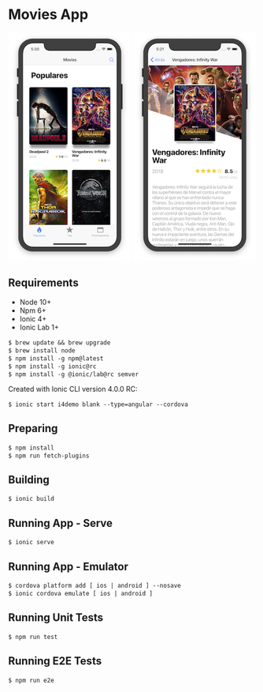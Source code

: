 Movies App
==========

![](doc/shot01.png?raw=true "Okode Movies App - List") ![](doc/shot02.png?raw=true "Okode Movies App - Detail")

Requirements
------------

* Node 10+
* Npm 6+
* Ionic 4+
* Ionic Lab 1+

```
$ brew update && brew upgrade
$ brew install node
$ npm install -g npm@latest
$ npm install -g ionic@rc
$ npm install -g @ionic/lab@rc semver
```

Created with Ionic CLI version 4.0.0 RC:

```
$ ionic start i4demo blank --type=angular --cordova
```

Preparing
---------

```
$ npm install
$ npm run fetch-plugins
```

Building
--------

```
$ ionic build
```

Running App - Serve
-------------------

```
$ ionic serve
```

Running App - Emulator
----------------------

```
$ cordova platform add [ ios | android ] --nosave
$ ionic cordova emulate [ ios | android ]
```

Running Unit Tests
------------------

```
$ npm run test
```

Running E2E Tests
-----------------

```
$ npm run e2e
```
